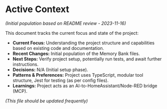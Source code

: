 # Active Context

*(Initial population based on README review - 2023-11-16)*

This document tracks the current focus and state of the project:

- **Current Focus:** Understanding the project structure and capabilities based on existing code and documentation.
- **Recent Changes:** Initial population of the Memory Bank files.
- **Next Steps:** Verify project setup, potentially run tests, and await further instructions.
- **Decisions:** N/A (Initial setup phase).
- **Patterns & Preferences:** Project uses TypeScript, modular tool structure, Jest for testing (as per config files).
- **Learnings:** Project acts as an AI-to-HomeAssistant/Node-RED bridge (MCP).

*(This file should be updated frequently)* 